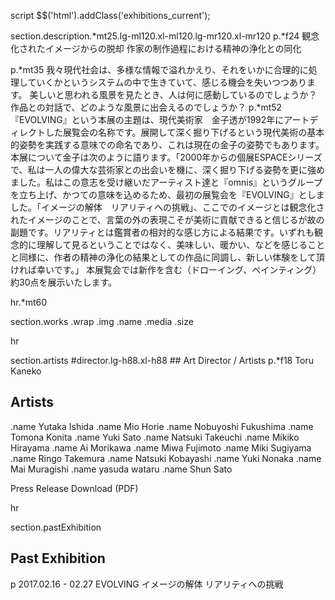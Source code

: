 script
  $$('html').addClass('exhibitions_current');

section.description.*mt25.lg-ml120.xl-ml120.lg-mr120.xl-mr120
  p.*f24 観念化されたイメージからの脱却  作家の制作過程における精神の浄化との同化

  p.*mt35 我々現代社会は、多様な情報で溢れかえり、それをいかに合理的に処理していくかというシステムの中で生きていて、感じる機会を失いつつあります。  美しいと思われる風景を見たとき、人は何に感動しているのでしょうか？  作品との対話で、どのような風景に出会えるのでしょうか？
  p.*mt52 『EVOLVING』という本展の主題は、現代美術家　金子透が1992年にアートディレクトした展覧会の名称です。展開して深く掘り下げるという現代美術の基本的姿勢を実践する意味での命名であり、これは現在の金子の姿勢でもあります。  本展について金子は次のように語ります。「2000年からの個展ESPACEシリーズで、私は一人の偉大な芸術家との出会いを機に、深く掘り下げる姿勢を更に強めました。私はこの意志を受け継いだアーティスト達と『omnis』というグループを立ち上げ、かつての意味を込めるため、最初の展覧会を『EVOLVING』としました。「イメージの解体　リアリティへの挑戦」、ここでのイメージとは観念化されたイメージのことで、言葉の外の表現こそが美術に貢献できると信じるが故の副題です。リアリティとは鑑賞者の相対的な感じ方による結果です。いずれも観念的に理解して見るということではなく、美味しい、暖かい、などを感じることと同様に、作者の精神の浄化の結果としての作品に同調し、新しい体験をして頂ければ幸いです。」  本展覧会では新作を含む（ドローイング、ペインティング）約30点を展示いたします。

hr.*mt60

section.works
  .wrap
    .img
    .name
    .media
    .size

hr

section.artists
  #director.lg-h88.xl-h88
    ## Art Director / Artists
    p.*f18 Toru Kaneko

  ## Artists
  .name Yutaka Ishida
  .name Mio Horie
  .name Nobuyoshi Fukushima
  .name Tomona Konita
  .name Yuki Sato
  .name Natsuki Takeuchi
  .name Mikiko Hirayama
  .name Ai Morikawa
  .name Miwa Fujimoto
  .name Miki Sugiyama
  .name Ringo Takemura
  .name Natsuki Kobayashi
  .name Yuki Nonaka
  .name Mai Muragishi
  .name yasuda wataru
  .name Shun Sato


  Press Release
  Download (PDF)

hr

section.pastExhibition
  ## Past Exhibition
  p 2017.02.16 - 02.27 EVOLVING イメージの解体 リアリティへの挑戦
